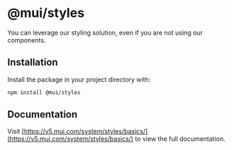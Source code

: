 # @mui/styles

You can leverage our styling solution, even if you are not using our components.

## Installation

Install the package in your project directory with:

```bash
npm install @mui/styles
```

## Documentation

Visit [https://v5.mui.com/system/styles/basics/](https://v5.mui.com/system/styles/basics/) to view the full documentation.
